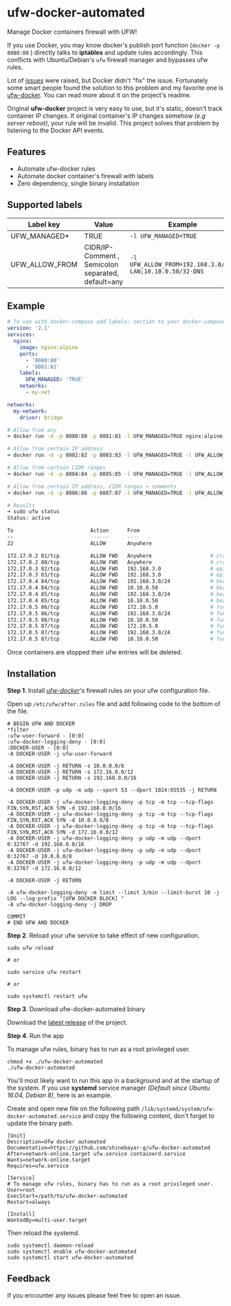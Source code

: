 # ufw-docker-automated

Manage Docker containers firewall with UFW!

If you use Docker, you may know docker's publish port function (`docker -p 8080:80` ) directly talks to **iptables** and update rules accordingly.
This conflicts with Ubuntu/Debian's `ufw` firewall manager and bypasses ufw rules.

Lot of [issues](https://github.com/moby/moby/issues/4737) were raised, but Docker didn't "fix" the issue.
Fortunately some smart people found the solution to this problem and my favorite one is [ufw-docker](https://github.com/chaifeng/ufw-docker). You can read more about it on the project's readme.

Original **ufw-docker** project is very easy to use, but it's static, doesn't track container IP changes. If original container's IP changes somehow _(e.g server reboot)_, your rule will be invalid.
This project solves that problem by listening to the Docker API events.

## Features

- Automate ufw-docker rules
- Automate docker container's firewall with labels
- Zero dependency, single binary installation

## Supported labels

| Label key      | Value                                              | Example                                                  |
| -------------- | -------------------------------------------------- | -------------------------------------------------------- |
| UFW_MANAGED\*  | TRUE                                               | `-l UFW_MANAGED=TRUE`                                    |
| UFW_ALLOW_FROM | CIDR/IP-Comment , Semicolon separated, default=any | `-l UFW_ALLOW_FROM=192.168.3.0/24-LAN;10.10.0.50/32-DNS` |

## Example

```yml
# To use with docker-compose add labels: section to your docker-compose.yml file
version: '2.1'
services:
  nginx:
    image: nginx:alpine
    ports:
      - '8080:80'
      - '8081:81'
    labels:
      UFW_MANAGED: 'TRUE'
    networks:
      - my-net

networks:
  my-network:
    driver: bridge
```

```sh
# Allow from any
➜ docker run -d -p 8080:80 -p 8081:81 -l UFW_MANAGED=TRUE nginx:alpine

# Allow from certain IP address
➜ docker run -d -p 8082:82 -p 8083:83 -l UFW_MANAGED=TRUE -l UFW_ALLOW_FROM=192.168.3.0 nginx:alpine

# Allow from certain CIDR ranges
➜ docker run -d -p 8084:84 -p 8085:85 -l UFW_MANAGED=TRUE -l UFW_ALLOW_FROM="192.168.3.0/24;10.10.0.50/32" nginx:alpine

# Allow from certain IP address, CIDR ranges + comments
➜ docker run -d -p 8086:86 -p 8087:87 -l UFW_MANAGED=TRUE -l UFW_ALLOW_FROM="172.10.5.0;192.168.3.0/24-LAN;10.10.0.50/32-DNS" nginx:alpine

# Results
➜ sudo ufw status
Status: active

To                         Action      From
--                         ------      ----
22                         ALLOW       Anywhere

172.17.0.2 81/tcp          ALLOW FWD   Anywhere                   # crazy_keller:e875afe93296
172.17.0.2 80/tcp          ALLOW FWD   Anywhere                   # crazy_keller:e875afe93296
172.17.0.3 82/tcp          ALLOW FWD   192.168.3.0                # epic_lederberg:7c5001108663
172.17.0.3 83/tcp          ALLOW FWD   192.168.3.0                # epic_lederberg:7c5001108663
172.17.0.4 84/tcp          ALLOW FWD   192.168.3.0/24             # beautiful_taussig:089400a84073
172.17.0.4 84/tcp          ALLOW FWD   10.10.0.50                 # beautiful_taussig:089400a84073
172.17.0.4 85/tcp          ALLOW FWD   192.168.3.0/24             # beautiful_taussig:089400a84073
172.17.0.4 85/tcp          ALLOW FWD   10.10.0.50                 # beautiful_taussig:089400a84073
172.17.0.5 86/tcp          ALLOW FWD   172.10.5.0                 # funny_aryabhata:9eb642f07bde
172.17.0.5 86/tcp          ALLOW FWD   192.168.3.0/24             # funny_aryabhata:9eb642f07bde LAN
172.17.0.5 86/tcp          ALLOW FWD   10.10.0.50                 # funny_aryabhata:9eb642f07bde DNS
172.17.0.5 87/tcp          ALLOW FWD   172.10.5.0                 # funny_aryabhata:9eb642f07bde
172.17.0.5 87/tcp          ALLOW FWD   192.168.3.0/24             # funny_aryabhata:9eb642f07bde LAN
172.17.0.5 87/tcp          ALLOW FWD   10.10.0.50                 # funny_aryabhata:9eb642f07bde DNS
```

Once containers are stopped their ufw entries will be deleted.

## Installation

**Step 1**. Install [_ufw-docker_](https://github.com/chaifeng/ufw-docker#solving-ufw-and-docker-issues)'s firewall rules on your ufw configuration file.

Open up `/etc/ufw/after.rules` file and add following code to the bottom of the file.

```
# BEGIN UFW AND DOCKER
*filter
:ufw-user-forward - [0:0]
:ufw-docker-logging-deny - [0:0]
:DOCKER-USER - [0:0]
-A DOCKER-USER -j ufw-user-forward

-A DOCKER-USER -j RETURN -s 10.0.0.0/8
-A DOCKER-USER -j RETURN -s 172.16.0.0/12
-A DOCKER-USER -j RETURN -s 192.168.0.0/16

-A DOCKER-USER -p udp -m udp --sport 53 --dport 1024:65535 -j RETURN

-A DOCKER-USER -j ufw-docker-logging-deny -p tcp -m tcp --tcp-flags FIN,SYN,RST,ACK SYN -d 192.168.0.0/16
-A DOCKER-USER -j ufw-docker-logging-deny -p tcp -m tcp --tcp-flags FIN,SYN,RST,ACK SYN -d 10.0.0.0/8
-A DOCKER-USER -j ufw-docker-logging-deny -p tcp -m tcp --tcp-flags FIN,SYN,RST,ACK SYN -d 172.16.0.0/12
-A DOCKER-USER -j ufw-docker-logging-deny -p udp -m udp --dport 0:32767 -d 192.168.0.0/16
-A DOCKER-USER -j ufw-docker-logging-deny -p udp -m udp --dport 0:32767 -d 10.0.0.0/8
-A DOCKER-USER -j ufw-docker-logging-deny -p udp -m udp --dport 0:32767 -d 172.16.0.0/12

-A DOCKER-USER -j RETURN

-A ufw-docker-logging-deny -m limit --limit 3/min --limit-burst 10 -j LOG --log-prefix "[UFW DOCKER BLOCK] "
-A ufw-docker-logging-deny -j DROP

COMMIT
# END UFW AND DOCKER
```

**Step 2**. Reload your ufw service to take effect of new configuration.

```
sudo ufw reload

# or

sudo service ufw restart

# or

sudo systemctl restart ufw
```

**Step 3**. Download ufw-docker-automated binary

Download the [latest release](https://github.com/shinebayar-g/ufw-docker-automated/releases/latest) of the project.

**Step 4**. Run the app

To manage ufw rules, binary has to run as a root privileged user.

```
chmod +x ./ufw-docker-automated
./ufw-docker-automated
```

You'll most likely want to run this app in a background and at the startup of the system.
If you use **systemd** service manager _(Default since Ubuntu 16.04, Debian 8)_, here is an example.

Create and open new file on the following path `/lib/systemd/system/ufw-docker-automated.service` and copy the following content, don't forget to update the binary path.

```
[Unit]
Description=Ufw docker automated
Documentation=https://github.com/shinebayar-g/ufw-docker-automated
After=network-online.target ufw.service containerd.service
Wants=network-online.target
Requires=ufw.service

[Service]
# To manage ufw rules, binary has to run as a root privileged user.
User=root
ExecStart=/path/to/ufw-docker-automated
Restart=always

[Install]
WantedBy=multi-user.target
```

Then reload the systemd.

```
sudo systemctl daemon-reload
sudo systemctl enable ufw-docker-automated
sudo systemctl start ufw-docker-automated
```

## Feedback

If you encounter any issues please feel free to open an issue.
